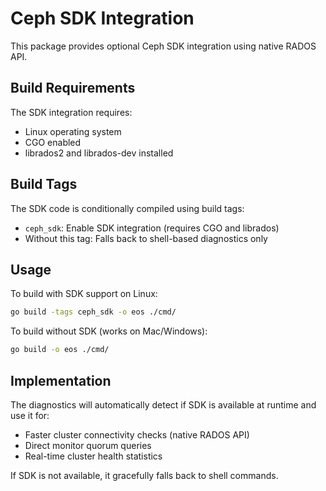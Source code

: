 # Ceph SDK Integration

This package provides optional Ceph SDK integration using native RADOS API.

## Build Requirements

The SDK integration requires:
- Linux operating system
- CGO enabled
- librados2 and librados-dev installed

## Build Tags

The SDK code is conditionally compiled using build tags:
- `ceph_sdk`: Enable SDK integration (requires CGO and librados)
- Without this tag: Falls back to shell-based diagnostics only

## Usage

To build with SDK support on Linux:
```bash
go build -tags ceph_sdk -o eos ./cmd/
```

To build without SDK (works on Mac/Windows):
```bash
go build -o eos ./cmd/
```

## Implementation

The diagnostics will automatically detect if SDK is available at runtime and use it for:
- Faster cluster connectivity checks (native RADOS API)
- Direct monitor quorum queries
- Real-time cluster health statistics

If SDK is not available, it gracefully falls back to shell commands.
